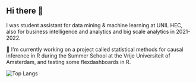 ## Hi there 👋

I was student assistant for data mining & machine learning at UNIL HEC, also for business intelligence and analytics and big scale analytics in 2021-2022.

🌱 I'm currently working on a project called statistical methods for causal inference in R during the Summer School at the Vrije Universiteit of Amsterdam, and testing some flexdashboards in R.

<!---![Diana's GitHub stats](https://github-readme-stats.vercel.app/api?username=dianakorka&show_icons=true)--->

![Top Langs](https://github-readme-stats.vercel.app/api/top-langs/?username=dianakorka&langs_count=10)

<!--
**dianakorka/dianakorka** is a ✨ _special_ ✨ repository because its `README.md` (this file) appears on your GitHub profile.

Here are some ideas to get you started:

- 🔭 I’m currently working on ...
- 🌱 I’m currently learning ...
- 👯 I’m looking to collaborate on ...
- 🤔 I’m looking for help with ...
- 💬 Ask me about ...
- 📫 How to reach me: ...
- 😄 Pronouns: ...
- ⚡ Fun fact: ...
-->
